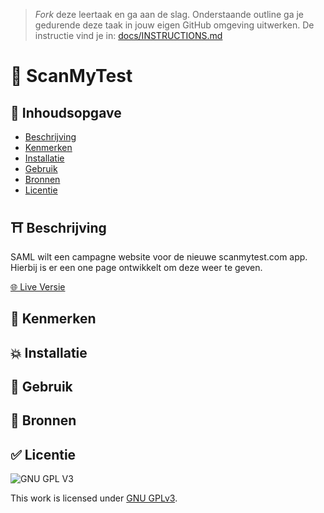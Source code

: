 > _Fork_ deze leertaak en ga aan de slag. Onderstaande outline ga je gedurende deze taak in jouw eigen GitHub omgeving uitwerken. De instructie vind je in: [docs/INSTRUCTIONS.md](docs/INSTRUCTIONS.md)

# 🧪 ScanMyTest

## 📙 Inhoudsopgave

- [Beschrijving](#beschrijving)
- [Kenmerken](#kenmerken)
- [Installatie](#installatie)
- [Gebruik](#gebruik)
- [Bronnen](#bronnen)
- [Licentie](#licentie)

## ⛩️ Beschrijving

<!-- In de Beschrijving staat hoe je project er uit ziet, hoe het werkt en wat je er mee kan. -->

SAML wilt een campagne website voor de nieuwe scanmytest.com app. Hierbij is er een one page ontwikkelt om deze weer te geven.

<!-- Voeg een mooie poster visual toe 📸 -->

<!-- Voeg een link toe naar Github Pages 🌐-->

[🌐 Live Versie](https://scanmytest.student.fdnd.nl/)

## 🐸 Kenmerken

<!-- Bij Kenmerken staat welke technieken zijn gebruikt en hoe. Wat is de HTML structuur? Wat zijn de belangrijkste dingen in CSS? Wat is er met Javascript gedaan en hoe? Misschien heb je een framwork of library gebruikt? -->

## 💥 Installatie

## 🚊 Gebruik

## 🥇 Bronnen

## ✅ Licentie

![GNU GPL V3](https://www.gnu.org/graphics/gplv3-127x51.png)

This work is licensed under [GNU GPLv3](./LICENSE).
